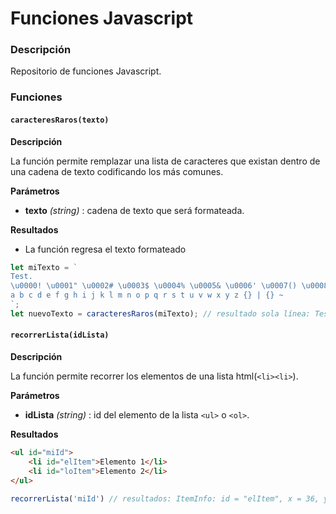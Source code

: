 # Funciones Javascript

### Descripción
Repositorio de funciones Javascript.

### Funciones

#### `caracteresRaros(texto)`
**Descripción**

La función permite remplazar una lista de caracteres que existan dentro de una cadena de texto codificando los más comunes.

**Parámetros**

- **texto** *(string)* : cadena de texto que será formateada.

**Resultados**

- La función regresa el texto formateado

```javascript
let miTexto = `
Test.										
\u0000! \u0001" \u0002# \u0003$ \u0004% \u0005& \u0006' \u0007() \u0008* \u0009+ \u000A, \u000B- \u000C/ \u000D0 \u000E1 \u000F2 \u00103 \u00114 \u00125 \u00136 \u00147 \u00158 \u00169 \u0017: \u0018; \u0019< \u001A= \u001B> \u001C? \u001D@  \u001EA \u001FB C D E F G H \u007FI J K L M N O P Q R S T U V W X Y Z [] \ _ ´
a b c d e f g h i j k l m n o p q r s t u v w x y z {} | {} ~
`;
let nuevoTexto = caracteresRaros(miTexto); // resultado sola línea: Test.&excl; &quot; # &dollar; &percnt; & &apos; &#40;&#41; &ast; &plus; &comma; &#45; &sol; 0 1 2 3 4 5 6 7 8 9 &colon; ; < &equals; > &quest; &commat;  A B C D E F G H I J K L M N O P Q R S T U V W X Y Z &lsqb;&rsqb;  &lowbar; ´a b c d e f g h i j k l m n o p q r s t u v w x y z &lcub;&rcub; &verbar; &lcub;&rcub; &tilde;
```

#### `recorrerLista(idLista)`
**Descripción**

La función permite recorrer los elementos de una lista html(`<li><li>`).

**Parámetros**

- **idLista** *(string)* : id del elemento de la lista `<ul>` o `<ol>`.

**Resultados**
```html
<ul id="miId">
	<li id="elItem">Elemento 1</li>
	<li id="loItem">Elemento 2</li>
</ul>
```
```javascript
recorrerLista('miId') // resultados: ItemInfo: id = "elItem", x = 36, y = 65; ItemInfo: id = "loItem", x = 36, y = 65
```